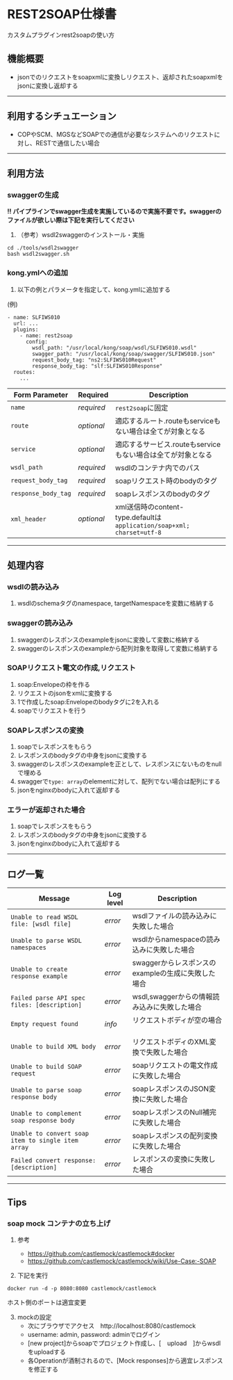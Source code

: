 # REST2SOAP仕様書
カスタムプラグインrest2soapの使い方

## 機能概要
- jsonでのリクエストをsoapxmlに変換しリクエスト、返却されたsoapxmlをjsonに変換し返却する

---
## 利用するシチュエーション
- COPやSCM、MGSなどSOAPでの通信が必要なシステムへのリクエストに対し、RESTで通信したい場合

---
## 利用方法
### swaggerの生成
__!! パイプラインでswagger生成を実施しているので実施不要です。swaggerのファイルが欲しい際は下記を実行してください__
1. （参考）wsdl2swaggerのインストール・実施

```
cd ./tools/wsdl2swagger
bash wsdl2swagger.sh
```

### kong.ymlへの追加
1. 以下の例とパラメータを指定して、kong.ymlに追加する

(例)
```
- name: SLFIWS010
  url: ...
  plugins:
    - name: rest2soap
      config:
        wsdl_path: "/usr/local/kong/soap/wsdl/SLFIWS010.wsdl"
        swagger_path: "/usr/local/kong/soap/swagger/SLFIWS010.json"
        request_body_tag: "ns2:SLFIWS010Request"
        response_body_tag: "slf:SLFIWS010Response"
  routes: 
    ...
```

|Form Parameter      | Required   | Description                                                       |
|--------------------|------------|-------------------------------------------------------------------|
| `name`             | *required* |`rest2soap`に固定                                                   |
| `route`            | *optional* |適応するルート.routeもserviceもない場合は全てが対象となる                  |
| `service`          | *optional* |適応するサービス.routeもserviceもない場合は全てが対象となる　　　　　　       |
| `wsdl_path`        | *required* |wsdlのコンテナ内でのパス                                               |
| `request_body_tag` | *required* |soapリクエスト時のbodyのタグ                                           |
| `response_body_tag`| *required* |soapレスポンスのbodyのタグ                                    　       |
| `xml_header`　　　  | *optional* |xml送信時のcontent-type.defaultは`application/soap+xml; charset=utf-8`|

---
## 処理内容
### wsdlの読み込み
1. wsdlのschemaタグのnamespace, targetNamespaceを変数に格納する

### swaggerの読み込み
1. swaggerのレスポンスのexampleをjsonに変換して変数に格納する
2. swaggerのレスポンスのexampleから配列対象を取得して変数に格納する

### SOAPリクエスト電文の作成,リクエスト
1. soap:Envelopeの枠を作る
2. リクエストのjsonをxmlに変換する
3. 1で作成したsoap:Envelopeのbodyタグに2を入れる
4. soapでリクエストを行う

### SOAPレスポンスの変換
1. soapでレスポンスをもらう
2. レスポンスのbodyタグの中身をjsonに変換する
3. swaggerのレスポンスのexampleを正として、レスポンスにないものをnullで埋める
4. swaggerで`type: array`のelementに対して、配列でない場合は配列にする
5. jsonをnginxのbodyに入れて返却する

### エラーが返却された場合
1. soapでレスポンスをもらう
2. レスポンスのbodyタグの中身をjsonに変換する
3. jsonをnginxのbodyに入れて返却する


---
## ログ一覧

|Message                                         | Log level  | Description                                |
|------------------------------------------------|------------|--------------------------------------------|
| `Unable to read WSDL file: [wsdl file]`        | *error*    |wsdlファイルの読み込みに失敗した場合  　　　　　   |
| `Unable to parse WSDL namespaces`              | *error*    |wsdlからnamespaceの読み込みに失敗した場合        |
| `Unable to create response example`            | *error*    |swaggerからレスポンスのexampleの生成に失敗した場合|
| `Failed parse API spec files: [description]`   | *error*    |wsdl,swaggerからの情報読み込みに失敗した場合      |
| `Empty request found`                          | *info*     |リクエストボディが空の場合                　     |
| `Unable to build XML body`                     | *error*    |リクエストボディのXML変換で失敗した場合           |
| `Unable to build SOAP request`                 | *error*    |soapリクエストの電文作成に失敗した場合            |
| `Unable to parse soap response body`           | *error*    |soapレスポンスのJSON変換に失敗した場合           |
| `Unable to complement soap response body`      | *error*    |soapレスポンスのNull補完に失敗した場合           |
| `Unable to convert soap item to single item array` | *error*    |soapレスポンスの配列変換に失敗した場合            |
| `Failed convert response:  [description]`      | *error*    |レスポンスの変換に失敗した場合                   |


---
## Tips
### soap mock コンテナの立ち上げ
1. 参考
    - https://github.com/castlemock/castlemock#docker
    - https://github.com/castlemock/castlemock/wiki/Use-Case:-SOAP

2. 下記を実行

```
docker run -d -p 8080:8080 castlemock/castlemock
```
ホスト側のポートは適宜変更

3. mockの設定
    - 次にブラウザでアクセス　http://localhost:8080/castlemock
    - username: admin, password: adminでログイン
    - [new project]からsoapでプロジェクト作成し、[　upload　]からwsdlをuploadする
    - 各Operationが酒制されるので、[Mock responses]から適宜レスポンスを修正する
